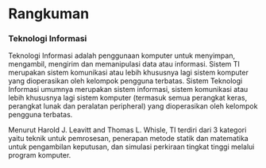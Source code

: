 # Rangkuman #

### Teknologi Informasi ###
Teknologi Informasi adalah penggunaan komputer untuk menyimpan, mengambil, mengirim dan memanipulasi data atau informasi. Sistem TI merupakan sistem komunikasi atau lebih khususnya lagi sistem komputer yang dioperasikan oleh kelompok pengguna terbatas. Sistem Teknologi Informasi umumnya merupakan sistem informasi, sistem komunikasi atau lebih khususnya lagi sistem komputer (termasuk semua perangkat keras, perangkat lunak dan peralatan peripheral) yang dioperasikan oleh kelompok pengguna terbatas.

Menurut Harold J. Leavitt and Thomas L. Whisle, TI terdiri dari 3 kategori yaitu teknik untuk pemrosesan, penerapan metode statik dan matematika untuk pengambilan keputusan, dan simulasi perkiraan tingkat tinggi melalui program komputer.
